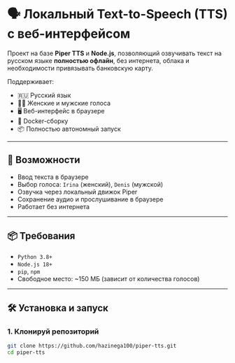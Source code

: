 # 🗣️ Локальный Text-to-Speech (TTS) с веб-интерфейсом

Проект на базе **Piper TTS** и **Node.js**, позволяющий озвучивать текст на русском языке **полностью офлайн**, без интернета, облака и необходимости привязывать банковскую карту.

Поддерживает:
- 🇷🇺 Русский язык
- 👩‍🦰 Женские и мужские голоса
- 🖥️ Веб-интерфейс в браузере
- 🐳 Docker-сборку
- 📦 Полностью автономный запуск

---

## 🚀 Возможности

- Ввод текста в браузере
- Выбор голоса: `Irina` (женский), `Denis` (мужской)
- Озвучка через локальный движок Piper
- Сохранение аудио и прослушивание в браузере
- Работает без интернета

---

## 📦 Требования

- `Python 3.8+`
- `Node.js 18+`
- `pip`, `npm`
- Свободное место: ~150 МБ (зависит от количества голосов)

---

## 🛠 Установка и запуск

### 1. Клонируй репозиторий

```bash
git clone https://github.com/hazinega100/piper-tts.git
cd piper-tts